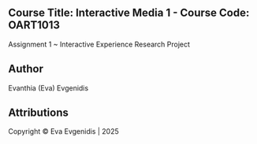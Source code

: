 ## Course Title: Interactive Media 1 - Course Code: OART1013
<p align="left">Assignment 1 ~ Interactive Experience Research Project</p>


## Author 
<p align="left">Evanthia (Eva) Evgenidis</p>


## Attributions
<p align="left"> Copyright © Eva Evgenidis | 2025 <span id="datee"></span> </p>
